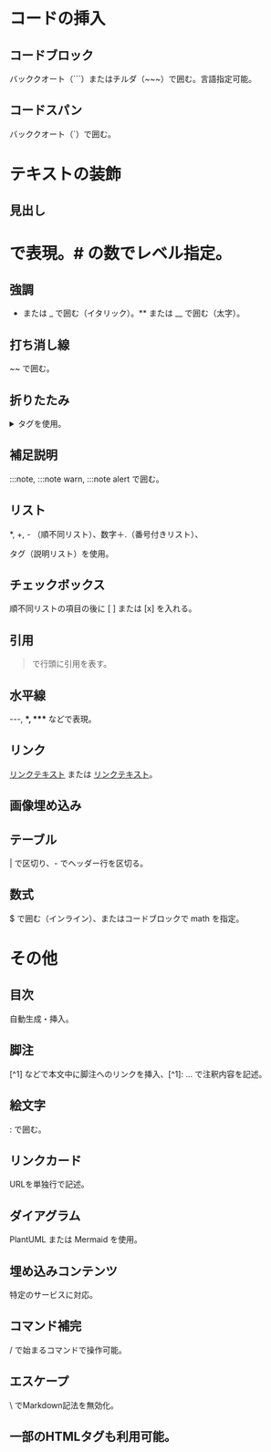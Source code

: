 # コードの挿入

## コードブロック

バッククオート（```）またはチルダ（~~~）で囲む。言語指定可能。

## コードスパン

バッククオート（`）で囲む。

# テキストの装飾

## 見出し

# で表現。# の数でレベル指定。

## 強調

-   または \_ で囲む（イタリック）。\*\* または \_\_ で囲む（太字）。

## 打ち消し線

~~ で囲む。

## 折りたたみ

<details> と <summary> タグを使用。

## 補足説明

:::note, :::note warn, :::note alert で囲む。

## リスト

\*, +, - （順不同リスト）、数字＋.（番号付きリスト）、<dl> タグ（説明リスト）を使用。

## チェックボックス

順不同リストの項目の後に [ ] または [x] を入れる。

## 引用

> で行頭に引用を表す。

## 水平線

---, **\*, \*\*\*** などで表現。

## リンク

[リンクテキスト](URL 'タイトル') または [リンクテキスト](URL)。

## 画像埋め込み

<!-- ![代替テキスト](画像のURL '画像タイトル') または ![代替テキスト](画像のURL)。 -->

## テーブル

| で区切り、- でヘッダー行を区切る。

## 数式

$ で囲む（インライン）、またはコードブロックで math を指定。

# その他

## 目次

自動生成・挿入。

## 脚注

[^1] などで本文中に脚注へのリンクを挿入、[^1]: ... で注釈内容を記述。

## 絵文字

: で囲む。

## リンクカード

URLを単独行で記述。

## ダイアグラム

PlantUML または Mermaid を使用。

## 埋め込みコンテンツ

特定のサービスに対応。

## コマンド補完

/ で始まるコマンドで操作可能。

## エスケープ

\ でMarkdown記法を無効化。

## 一部のHTMLタグも利用可能。
